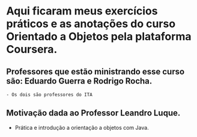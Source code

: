 # Aqui ficaram meus exercícios práticos e as anotações do curso Orientado a Objetos pela plataforma Coursera. 

## Professores que estão ministrando esse curso são: Eduardo Guerra e Rodrigo Rocha. 
    - Os dois são professores do ITA

## Motivação dada ao Professor Leandro Luque. 
* Prática e introdução a orientação a objetos com Java. 
